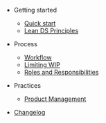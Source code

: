 - Getting started

  - [Quick start](quickstart.md)
  - [Lean DS Principles](principles.md)

- Process

  - [Workflow](kanban.md)
  - [Limiting WIP](wip.md)  
  - [Roles and Responsibilities](roles.md)

- Practices

  - [Product Management](productmanagement.md)

- [Changelog](changelog.md)
